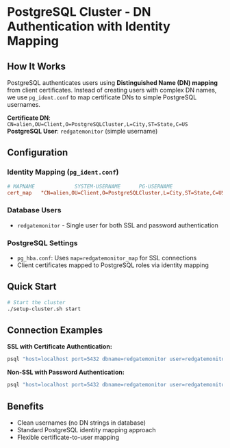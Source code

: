 # PostgreSQL Cluster - DN Authentication with Identity Mapping

## How It Works

PostgreSQL authenticates users using **Distinguished Name (DN) mapping** from client certificates. Instead of creating users with complex DN names, we use `pg_ident.conf` to map certificate DNs to simple PostgreSQL usernames.

**Certificate DN**: `CN=alien,OU=Client,O=PostgreSQLCluster,L=City,ST=State,C=US`  
**PostgreSQL User**: `redgatemonitor` (simple username)

## Configuration

### Identity Mapping (`pg_ident.conf`)

```conf
# MAPNAME             SYSTEM-USERNAME      PG-USERNAME  
cert_map   "CN=alien,OU=Client,O=PostgreSQLCluster,L=City,ST=State,C=US"    redgatemonitor
```

### Database Users

- `redgatemonitor` - Single user for both SSL and password authentication

### PostgreSQL Settings

- `pg_hba.conf`: Uses `map=redgatemonitor_map` for SSL connections
- Client certificates mapped to PostgreSQL roles via identity mapping

## Quick Start

```bash
# Start the cluster  
./setup-cluster.sh start
```

## Connection Examples

**SSL with Certificate Authentication:**

```bash
psql "host=localhost port=5432 dbname=redgatemonitor user=redgatemonitor sslmode=require sslcert=./client-certs/redgatemonitor.crt sslkey=./client-certs/redgatemonitor.key sslrootcert=./client-certs/ca.crt"
```

**Non-SSL with Password Authentication:**

```bash
psql "host=localhost port=5432 dbname=redgatemonitor user=redgatemonitor password=changeme sslmode=disable"
```

## Benefits

- Clean usernames (no DN strings in database)
- Standard PostgreSQL identity mapping approach
- Flexible certificate-to-user mapping

